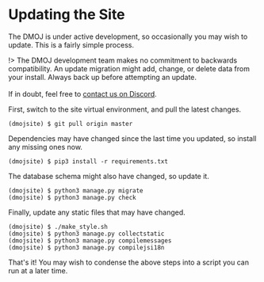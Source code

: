 # Updating the Site

The DMOJ is under active development, so occasionally you may wish to update. This is a fairly simple process.

!>  The DMOJ development team makes no commitment to backwards compatibility. An update migration
    might add, change, or delete data from your install. Always back up before attempting an update. <br> <br>
    If in doubt, feel free to [contact us on Discord](https://dmoj.ca/about/discord/).

First, switch to the site virtual environment, and pull the latest changes.

```shell-session
(dmojsite) $ git pull origin master
```

Dependencies may have changed since the last time you updated, so install any missing ones now.

```shell-session
(dmojsite) $ pip3 install -r requirements.txt
```

The database schema might also have changed, so update it.

```shell-session
(dmojsite) $ python3 manage.py migrate
(dmojsite) $ python3 manage.py check
```

Finally, update any static files that may have changed.

```shell-session
(dmojsite) $ ./make_style.sh
(dmojsite) $ python3 manage.py collectstatic
(dmojsite) $ python3 manage.py compilemessages
(dmojsite) $ python3 manage.py compilejsi18n
```

That's it! You may wish to condense the above steps into a script you can run at a later time.

